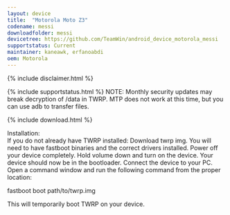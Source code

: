```yaml
---
layout: device
title:  "Motorola Moto Z3"
codename: messi
downloadfolder: messi
devicetree: https://github.com/TeamWin/android_device_motorola_messi
supportstatus: Current
maintainer: kaneawk, erfanoabdi
oem: Motorola
---
```


{% include disclaimer.html %}

{% include supportstatus.html %}
NOTE: Monthly security updates may break decryption of /data in TWRP. MTP does not work at this time, but you can use adb to transfer files.

{% include download.html %}

<div class='page-heading'>Installation:</div>
If you do not already have TWRP installed:
Download twrp img. You will need to have fastboot binaries and the correct drivers installed. Power off your device completely. Hold volume down and turn on the device. Your device should now be in the bootloader. Connect the device to your PC. Open a command window and run the following command from the proper location:

fastboot boot path/to/twrp.img

This will temporarily boot TWRP on your device.
